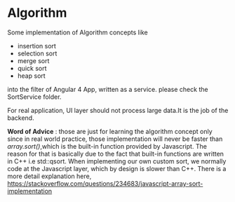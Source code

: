 # Algorithm
Some implementation of Algorithm concepts like
* insertion sort
* selection sort
* merge sort
* quick sort
* heap sort

into the filter of Angular 4 App, written as a service.
please check the SortService folder.

For real application, UI layer should not process large data.It is the job of the backend.

**Word of Advice** : those are just for learning the algorithm concept only since in real
world practice, those implementation will never be faster than
_array.sort()_,which is the built-in function provided by Javascript.
The reason for that is basically due to the fact that built-in functions
are written in C++ i.e std::qsort. When implementing our own custom sort, we normally code
at the Javascript layer, which by design is slower than C++. There is a more detail explanation here,
https://stackoverflow.com/questions/234683/javascript-array-sort-implementation

